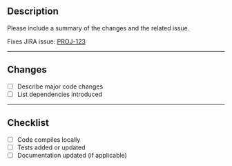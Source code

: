 ## Description
Please include a summary of the changes and the related issue. 

Fixes JIRA issue: [PROJ-123](https://your-jira-instance/browse/PROJ-123)

---

## Changes
- [ ] Describe major code changes
- [ ] List dependencies introduced

---

## Checklist
- [ ] Code compiles locally
- [ ] Tests added or updated
- [ ] Documentation updated (if applicable)
